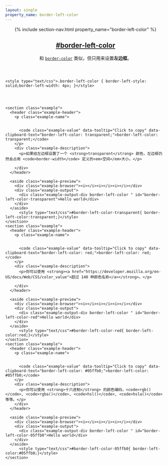 ```yaml
---
layout: single
property_name: border-left-color
---
```


<section id="border-left-color" class="property">
  <header class="property-header">
    {% include section-nav.html property_name="border-left-color" %}
    <h2 class="property-name">
      <a href="{{site.url}}/#border-left-color"><span>#</span>border-left-color</a>
    </h2>
    <div class="property-description">
      <p>和 <code class="shorthand"><a href="http://cssreference.io/#border-color">border-color</a></code> 类似，但只用来设置<strong>左边框</strong>。</p>
    </div>
  </header>

    <style type="text/css">.border-left-color { border-left-style: solid;border-left-width: 4px; }</style>




    <section class="example">
      <header class="example-header">
        <p class="example-name">


          <code class="example-value" data-tooltip="Click to copy" data-clipboard-text="border-left-color: transparent;">border-left-color: transparent;</code>
        </p>
        <div class="example-description">
          <p>如果给左边框设置了一个 <strong>transparent</strong> 颜色，左边框仍然会占用 <code>border-width</code> 定义的<em>空间</em>大小。</p>

        </div>
      </header>

      <aside class="example-preview">
        <div class="example-browser"><i></i><i></i><i></i></div>
        <div class="example-output">
          <div class="example-output-div border-left-color " id="border-left-color-transparent">Hello world</div>
        </div>
      </aside>
          <style type="text/css">#border-left-color-transparent{ border-left-color:transparent;}</style>
    </section>
    <section class="example">
      <header class="example-header">
        <p class="example-name">


          <code class="example-value" data-tooltip="Click to copy" data-clipboard-text="border-left-color: red;">border-left-color: red;</code>
        </p>
        <div class="example-description">
          <p>你可以使用 <strong><a href="https://developer.mozilla.org/en-US/docs/Web/CSS/color_value">超过 140 种颜色名称</a></strong>。</p>

        </div>
      </header>

      <aside class="example-preview">
        <div class="example-browser"><i></i><i></i><i></i></div>
        <div class="example-output">
          <div class="example-output-div border-left-color " id="border-left-color-red">Hello world</div>
        </div>
      </aside>
          <style type="text/css">#border-left-color-red{ border-left-color:red;}</style>
    </section>
    <section class="example">
      <header class="example-header">
        <p class="example-name">


          <code class="example-value" data-tooltip="Click to copy" data-clipboard-text="border-left-color: #05ffb0;">border-left-color: #05ffb0;</code>
        </p>
        <div class="example-description">
          <p>你可以使用 <strong>十六进制</strong> 的颜色编码，<code>rgb()</code>, <code>rgba()</code>, <code>hsl()</code>, <code>hsla()</code> 等等。</p>
        </div>
      </header>

      <aside class="example-preview">
        <div class="example-browser"><i></i><i></i><i></i></div>
        <div class="example-output">
          <div class="example-output-div border-left-color " id="border-left-color-05ffb0">Hello world</div>
        </div>
      </aside>
          <style type="text/css">#border-left-color-05ffb0{ border-left-color:#05ffb0;}</style>
    </section>
</section>
